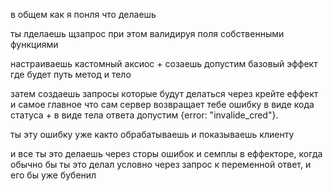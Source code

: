 в общем как я понля что делаешь

ты лделаешь щзапрос при этом валидируя поля собственными функциями

настраиваешь кастомный аксиос + созаешь допустим базовый эффект где будет путь метод и тело

затем создаешь запросы которые будут делаться через крейте еффект и самое главное что сам сервер
возвращает тебе ошибку в виде кода статуса + в виде тела ответа допустим
{error: "invalide_cred"}.

ты эту ошибку уже както обрабатываешь и показываешь клиенту

и все ты это делаешь через сторы ошибок и семплы в еффекторе, когда обычно бы ты это делал условно через запрос к переменной ответ, и его бы уже бубенил

<!--
          {
            entities: {
              body: {
                username: 'jantttez',
                email: 'jantttez@gmail.com',
                password: 'jjjjjj',
              },
            },
            data: { error: 'user_exist' },
            interceptors: {
              response: (data, { setStatusCode }) => {
                setStatusCode(403);
                return data;
              },
            },
          },
-->
